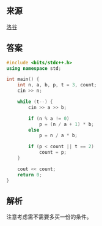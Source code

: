 ## 来源

[洛谷](https://www.luogu.com.cn/problem/P1909)

## 答案

~~~c++
#include <bits/stdc++.h>
using namespace std;

int main() {
	int n, a, b, p, t = 3, count;
	cin >> n;

	while (t--) {
		cin >> a >> b;

		if (n % a != 0)
			p = (n / a + 1) * b;
		else
			p = n / a * b;

		if (p < count || t == 2)
			count = p;
	}

	cout << count;
	return 0;
}
~~~

## 解析

注意考虑需不需要多买一份的条件。

